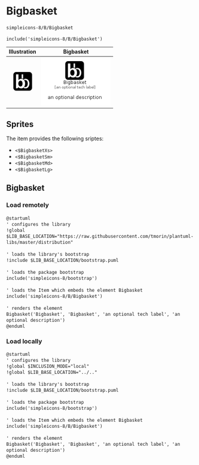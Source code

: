 # Bigbasket


```text
simpleicons-8/B/Bigbasket
```

```text
include('simpleicons-8/B/Bigbasket')
```



| Illustration | Bigbasket |
| :---: | :---: |
| ![illustration for Illustration](../../simpleicons-8/B/Bigbasket.png) | ![illustration for Bigbasket](../../simpleicons-8/B/Bigbasket.Local.png) |



## Sprites
The item provides the following sriptes:

- `<$BigbasketXs>`
- `<$BigbasketSm>`
- `<$BigbasketMd>`
- `<$BigbasketLg>`





## Bigbasket

### Load remotely
```plantuml
@startuml
' configures the library
!global $LIB_BASE_LOCATION="https://raw.githubusercontent.com/tmorin/plantuml-libs/master/distribution"

' loads the library's bootstrap
!include $LIB_BASE_LOCATION/bootstrap.puml

' loads the package bootstrap
include('simpleicons-8/bootstrap')

' loads the Item which embeds the element Bigbasket
include('simpleicons-8/B/Bigbasket')

' renders the element
Bigbasket('Bigbasket', 'Bigbasket', 'an optional tech label', 'an optional description')
@enduml
```

### Load locally
```plantuml
@startuml
' configures the library
!global $INCLUSION_MODE="local"
!global $LIB_BASE_LOCATION="../.."

' loads the library's bootstrap
!include $LIB_BASE_LOCATION/bootstrap.puml

' loads the package bootstrap
include('simpleicons-8/bootstrap')

' loads the Item which embeds the element Bigbasket
include('simpleicons-8/B/Bigbasket')

' renders the element
Bigbasket('Bigbasket', 'Bigbasket', 'an optional tech label', 'an optional description')
@enduml
```


